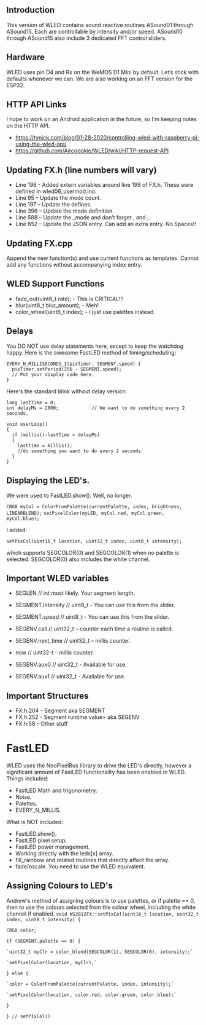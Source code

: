 ## Introduction
This version of WLED contains sound reactive routines ASound01 through ASound15. Each are controllable by intensity and/or speed. ASound10 through ASound15 also include 3 dedicated FFT control sliders.

## Hardware
WLED uses pin D4 and Rx on the WeMOS D1 Mini by default. Let’s stick with defaults whenever we can. We are also working on an FFT version for the ESP32.

## HTTP API Links
I hope to work on an Android application in the future, so I'm keeping notes on the HTTP API.
* https://tynick.com/blog/01-28-2020/controlling-wled-with-raspberry-pi-using-the-wled-api/
* https://github.com/Aircoookie/WLED/wiki/HTTP-request-API

## Updating FX.h (line numbers will vary)

* Line 198 - Added extern variables around line 198 of FX.h. These were defined in wled06_usermod.ino.
* Line 95 – Update the mode count.
* Line 197 – Update the defines.
* Line 396 – Update the mode definition.
* Line 588 – Update the _mode and don’t forget , and ;.
* Line 652 – Update the JSON entry. Can add an extra entry. No Spaces!!

## Updating FX.cpp

Append the new function(s) and use current functions as templates. Cannot add any functions without accompanying index entry. 

## WLED Support Functions
* fade_out(uint8_t rate);                 - This is CRITICAL!!!
* blur(uint8_t blur_amount);              - Meh!
* color_wheel(uint8_t index);             - I just use palettes instead.

## Delays
You DO NOT use delay statements here, except to keep the watchdog happy. Here is the awesome FastLED method of timing/scheduling:

```
EVERY_N_MILLISECONDS_I(pixTimer, SEGMENT.speed) {
  pixTimer.setPeriod(256 - SEGMENT.speed);
  // Put your display code here.
}
```

Here's the standard blink without delay version:

```
long lastTime = 0;
int delayMs = 2000;            // We want to do something every 2 seconds.

void userLoop()
{
  if (millis()-lastTime > delayMs)
  {
    lastTime = millis();
    //do something you want to do every 2 seconds
  }
}
```

## Displaying the LED's.
We were used to FastLED.show(). Well, no longer.

`CRGB myCol = ColorFromPalette(currentPalette, index, brightness, LINEARBLEND);`
`setPixelColor(myLED, myCol.red, myCol.green, myCol.blue);`

I added:

`setPixCol(uint16_t location, uint32_t index, uint8_t intensity);`

which supports SEGCOLOR(0) and SEGCOLOR(1) when no palette is selected. SEGCOLOR(0) also includes the white channel.


## Important WLED variables

* SEGLEN			   // int most likely. Your segment length.
* SEGMENT.intensity          // uint8_t - You can use this from the slider.
* SEGMENT.speed              // uint8_t - You can use this from the slider.
* SEGENV.call		   // uint32_t – counter each time a routine is called.
* SEGENV.next_time           // uint32_t – millis counter.
* now			   // uint32-t – millis counter.

* SEGENV.aux0           	   // uint32_t   - Available for use.
* SEGENV.aux1	           // uint32_t   - Available for use.


## Important Structures

* FX.h:204 - Segment<value> aka SEGMENT
* FX.h:252 - Segment runtime.value> aka SEGENV
* FX.h:58  - Other stuff

# FastLED

WLED uses the NeoPixelBus library to drive the LED's directly, however a significant amount of FastLED functionality has been enabled in WLED. Things included:

* FastLED Math and trigonometry.
* Noise.
* Palettes.
* EVERY_N_MILLIS.

What is NOT included:
* FastLED.show().
* FastLED pixel setup.
* FastLED power management.
* Working directly with the leds[x] array.
* fill_rainbow and related routines that directly affect the array.
* fade/nscale. You need to use the WLED equivalent.

## Assigning Colours to LED's
Andrew's method of assigning colours is to use palettes, or if palette == 0, then to use the colours selected from the colour wheel, including the white channel if enabled.
`void WS2812FX::setPixCol(uint16_t location, uint32_t index, uint8_t intensity) {`

  `CRGB color;`

  `if (SEGMENT.palette == 0) {`

    `uint32_t myClr = color_blend(SEGCOLOR(1), SEGCOLOR(0), intensity);`

    `setPixelColor(location, myClr);`

  `} else {`

    `color = ColorFromPalette(currentPalette, index, intensity);`

    `setPixelColor(location, color.red, color.green, color.blue);`

  `}`

`} // setPixCol()`



